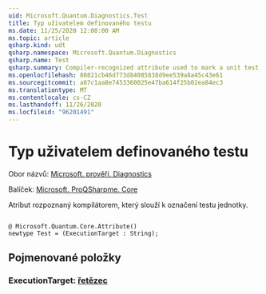 ```yaml
---
uid: Microsoft.Quantum.Diagnostics.Test
title: Typ uživatelem definovaného testu
ms.date: 11/25/2020 12:00:00 AM
ms.topic: article
qsharp.kind: udt
qsharp.namespace: Microsoft.Quantum.Diagnostics
qsharp.name: Test
qsharp.summary: Compiler-recognized attribute used to mark a unit test.
ms.openlocfilehash: 80821cb46d773d84085838d9ee539a8a45c43e61
ms.sourcegitcommit: a87c1aa8e7453360025e47ba614f25b02ea84ec3
ms.translationtype: MT
ms.contentlocale: cs-CZ
ms.lasthandoff: 11/26/2020
ms.locfileid: "96201491"
---
```

# <a name="test-user-defined-type"></a>Typ uživatelem definovaného testu

Obor názvů: [Microsoft. prověří. Diagnostics](xref:Microsoft.Quantum.Diagnostics)

Balíček: [Microsoft. ProQSharpme. Core](https://nuget.org/packages/Microsoft.Quantum.QSharp.Core)


Atribut rozpoznaný kompilátorem, který slouží k označení testu jednotky.

```qsharp

@ Microsoft.Quantum.Core.Attribute()
newtype Test = (ExecutionTarget : String);
```



## <a name="named-items"></a>Pojmenované položky

### <a name="executiontarget--string"></a>ExecutionTarget: [řetězec](xref:microsoft.quantum.lang-ref.string)

